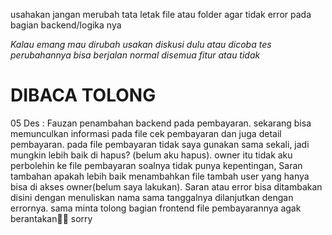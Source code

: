 usahakan jangan merubah tata letak file atau folder agar tidak error pada bagian backend/logika nya

*Kalau emang mau dirubah usakan diskusi dulu atau dicoba tes perubahannya bisa berjalan normal disemua fitur atau tidak*

# DIBACA TOLONG

05 Des : Fauzan
penambahan backend pada pembayaran. sekarang bisa memunculkan informasi pada file cek pembayaran dan juga detail pembayaran. pada file pembayaran tidak saya gunakan sama sekali, jadi mungkin lebih baik di hapus? (belum aku hapus). owner itu tidak aku perbolehin ke file pembayaran soalnya tidak punya kepentingan, Saran tambahan apakah lebih baik menambahkan file tambah user yang hanya bisa di akses owner(belum saya lakukan). Saran atau error bisa ditambakan disini dengan menuliskan nama sama tanggalnya dilanjutkan dengan errornya. sama minta tolong bagian frontend file pembayarannya agak berantakan🤣🤣 sorry

